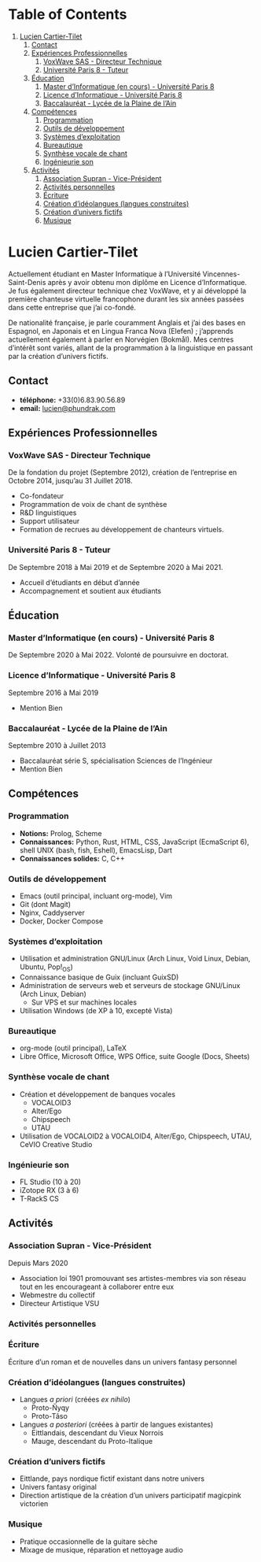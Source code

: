 
# Table of Contents

1.  [Lucien Cartier-Tilet](#org0f05e16)
    1.  [Contact](#orgd8be3d5)
    2.  [Expériences Professionnelles](#orgb5a6b7b)
        1.  [VoxWave SAS - Directeur Technique](#org973a442)
        2.  [Université Paris 8 - Tuteur](#org656246b)
    3.  [Éducation](#org149e80f)
        1.  [Master d’Informatique (en cours) - Université Paris 8](#org490b084)
        2.  [Licence d’Informatique - Université Paris 8](#org256bc95)
        3.  [Baccalauréat - Lycée de la Plaine de l’Ain](#org558047a)
    4.  [Compétences](#orgdd33e90)
        1.  [Programmation](#orgc62067e)
        2.  [Outils de développement](#org66e00d2)
        3.  [Systèmes d’exploitation](#org28fbf55)
        4.  [Bureautique](#org12e515c)
        5.  [Synthèse vocale de chant](#orgf8877d3)
        6.  [Ingénieurie son](#org4ba2e3b)
    5.  [Activités](#org8d4e13f)
        1.  [Association Supran - Vice-Président](#org1297614)
        2.  [Activités personnelles](#org0a9efa8)
        3.  [Écriture](#org62b2376)
        4.  [Création d’idéolangues (langues construites)](#orga35c77c)
        5.  [Création d’univers fictifs](#orge9db81e)
        6.  [Musique](#org67de336)


<a id="org0f05e16"></a>

# Lucien Cartier-Tilet

Actuellement étudiant en Master Informatique à l’Université Vincennes-Saint-Denis après y avoir obtenu mon diplôme en Licence d’Informatique. Je fus également directeur technique chez VoxWave, et y ai développé la première chanteuse virtuelle francophone durant les six années passées dans cette entreprise que j’ai co-fondé.

De nationalité française, je parle couramment Anglais et j’ai des bases en Espagnol, en Japonais et en Lingua Franca Nova (Elefen) ; j’apprends actuellement également à parler en Norvégien (Bokmål). Mes centres d’intérêt sont variés, allant de la programmation à la linguistique en passant par la création d’univers fictifs.


<a id="orgd8be3d5"></a>

## Contact

-   **téléphone:** +33(0)6.83.90.56.89
-   **email:** [lucien@phundrak.com](mailto:lucien@phundrak.com)


<a id="orgb5a6b7b"></a>

## Expériences Professionnelles


<a id="org973a442"></a>

### VoxWave SAS - Directeur Technique

De la fondation du projet (Septembre 2012), création de l’entreprise en Octobre 2014, jusqu’au 31 Juillet 2018.

-   Co-fondateur
-   Programmation de voix de chant de synthèse
-   R&D linguistiques
-   Support utilisateur
-   Formation de recrues au développement de chanteurs virtuels.


<a id="org656246b"></a>

### Université Paris 8 - Tuteur

De Septembre 2018 à Mai 2019 et de Septembre 2020 à Mai 2021.

-   Accueil d’étudiants en début d’année
-   Accompagnement et soutient aux étudiants


<a id="org149e80f"></a>

## Éducation


<a id="org490b084"></a>

### Master d’Informatique (en cours) - Université Paris 8

De Septembre 2020 à Mai 2022. Volonté de poursuivre en doctorat.


<a id="org256bc95"></a>

### Licence d’Informatique - Université Paris 8

Septembre 2016 à Mai 2019

-   Mention Bien


<a id="org558047a"></a>

### Baccalauréat - Lycée de la Plaine de l’Ain

Septembre 2010 à Juillet 2013

-   Baccalauréat série S, spécialisation Sciences de l’Ingénieur
-   Mention Bien


<a id="orgdd33e90"></a>

## Compétences


<a id="orgc62067e"></a>

### Programmation

-   **Notions:** Prolog, Scheme
-   **Connaissances:** Python, Rust, HTML, CSS, JavaScript (EcmaScript 6), shell UNIX (bash, fish, Eshell), EmacsLisp, Dart
-   **Connaissances solides:** C, C++


<a id="org66e00d2"></a>

### Outils de développement

-   Emacs (outil principal, incluant org-mode), Vim
-   Git (dont Magit)
-   Nginx, Caddyserver
-   Docker, Docker Compose


<a id="org28fbf55"></a>

### Systèmes d’exploitation

-   Utilisation et administration GNU/Linux (Arch Linux, Void Linux, Debian, Ubuntu, Pop!<sub>OS</sub>)
-   Connaissance basique de Guix (incluant GuixSD)
-   Administration de serveurs web et serveurs de stockage GNU/Linux (Arch Linux, Debian)
    -   Sur VPS et sur machines locales
-   Utilisation Windows (de XP à 10, excepté Vista)


<a id="org12e515c"></a>

### Bureautique

-   org-mode (outil principal), LaTeX
-   Libre Office, Microsoft Office, WPS Office, suite Google (Docs, Sheets)


<a id="orgf8877d3"></a>

### Synthèse vocale de chant

-   Création et développement de banques vocales
    -   VOCALOID3
    -   Alter/Ego
    -   Chipspeech
    -   UTAU
-   Utilisation de VOCALOID2 à VOCALOID4, Alter/Ego, Chipspeech, UTAU, CeVIO Creative Studio


<a id="org4ba2e3b"></a>

### Ingénieurie son

-   FL Studio (10 à 20)
-   iZotope RX (3 à 6)
-   T-RackS CS


<a id="org8d4e13f"></a>

## Activités


<a id="org1297614"></a>

### Association Supran - Vice-Président

Depuis Mars 2020

-   Association loi 1901 promouvant ses artistes-membres via son réseau tout en les encourageant à collaborer entre eux
-   Webmestre du collectif
-   Directeur Artistique VSU


<a id="org0a9efa8"></a>

### Activités personnelles


<a id="org62b2376"></a>

### Écriture

Écriture d’un roman et de nouvelles dans un univers fantasy personnel


<a id="orga35c77c"></a>

### Création d’idéolangues (langues construites)

-   Langues *a priori* (créées *ex nihilo*)
    -   Proto-Ñyqy
    -   Proto-Tãso
-   Langues *a posteriori* (créées à partir de langues existantes)
    -   Eittlandais, descendant du Vieux Norrois
    -   Mauge, descendant du Proto-Italique


<a id="orge9db81e"></a>

### Création d’univers fictifs

-   Eittlande, pays nordique fictif existant dans notre univers
-   Univers fantasy original
-   Direction artistique de la création d’un univers participatif magicpink victorien


<a id="org67de336"></a>

### Musique

-   Pratique occasionnelle de la guitare sèche
-   Mixage de musique, réparation et nettoyage audio
